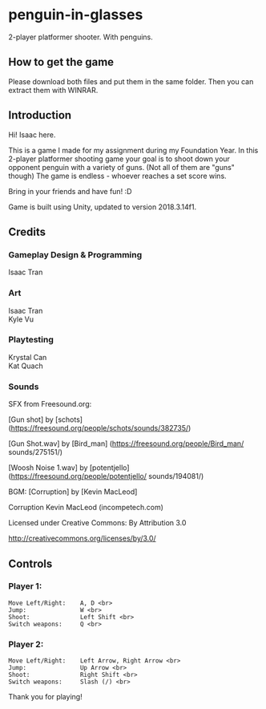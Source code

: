 # penguin-in-glasses
2-player platformer shooter. With penguins. 

## How to get the game
Please download both files and put them in the same folder. Then you can extract them with WINRAR.
    
## Introduction
Hi! Isaac here. 

This is a game I made for my assignment during my Foundation Year.
In this 2-player platformer shooting game your goal is to shoot down your opponent penguin
with a variety of guns. (Not all of them are "guns" though)
The game is endless - whoever reaches a set score wins.

Bring in your friends and have fun! :D

Game is built using Unity, updated to version 2018.3.14f1.

## Credits
### Gameplay Design & Programming <br>
Isaac Tran <br>

### Art <br>
Isaac Tran <br>
Kyle Vu <br>

### Playtesting <br>
Krystal Can <br>
Kat Quach <br>

### Sounds <br>
SFX from Freesound.org: <br>

[Gun shot]   by [schots]  (https://freesound.org/people/schots/sounds/382735/) <br>

[Gun Shot.wav]  by [Bird_man]  (https://freesound.org/people/Bird_man/
sounds/275151/) <br>

[Woosh Noise 1.wav] by [potentjello](https://freesound.org/people/potentjello/
sounds/194081/) <br>
    
BGM: [Corruption] by [Kevin MacLeod] <br>

Corruption Kevin MacLeod (incompetech.com) <br>

Licensed under Creative Commons: By Attribution 3.0 <br>

http://creativecommons.org/licenses/by/3.0/ <br>

## Controls <br>
### Player 1: <br>
    Move Left/Right: 	A, D <br>
    Jump: 		        W <br>
    Shoot: 		        Left Shift <br>
    Switch weapons: 	Q <br>
### Player 2: <br>
    Move Left/Right: 	Left Arrow, Right Arrow <br>
    Jump: 		        Up Arrow <br>
    Shoot: 		        Right Shift <br>
    Switch weapons: 	Slash (/) <br>

Thank you for playing!
